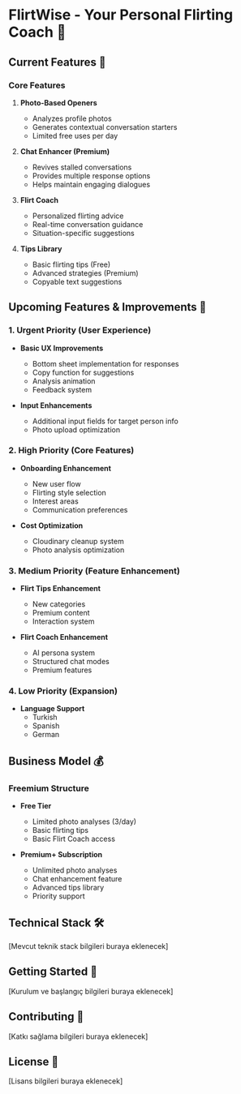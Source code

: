 # FlirtWise - Your Personal Flirting Coach 📱

## Current Features 🌟

### Core Features

1. **Photo-Based Openers**

   - Analyzes profile photos
   - Generates contextual conversation starters
   - Limited free uses per day

2. **Chat Enhancer (Premium)**

   - Revives stalled conversations
   - Provides multiple response options
   - Helps maintain engaging dialogues

3. **Flirt Coach**

   - Personalized flirting advice
   - Real-time conversation guidance
   - Situation-specific suggestions

4. **Tips Library**
   - Basic flirting tips (Free)
   - Advanced strategies (Premium)
   - Copyable text suggestions

## Upcoming Features & Improvements 🚀

### 1. Urgent Priority (User Experience)

- **Basic UX Improvements**

  - Bottom sheet implementation for responses
  - Copy function for suggestions
  - Analysis animation
  - Feedback system

- **Input Enhancements**
  - Additional input fields for target person info
  - Photo upload optimization

### 2. High Priority (Core Features)

- **Onboarding Enhancement**

  - New user flow
  - Flirting style selection
  - Interest areas
  - Communication preferences

- **Cost Optimization**
  - Cloudinary cleanup system
  - Photo analysis optimization

### 3. Medium Priority (Feature Enhancement)

- **Flirt Tips Enhancement**

  - New categories
  - Premium content
  - Interaction system

- **Flirt Coach Enhancement**
  - AI persona system
  - Structured chat modes
  - Premium features

### 4. Low Priority (Expansion)

- **Language Support**
  - Turkish
  - Spanish
  - German

## Business Model 💰

### Freemium Structure

- **Free Tier**

  - Limited photo analyses (3/day)
  - Basic flirting tips
  - Basic Flirt Coach access

- **Premium+ Subscription**
  - Unlimited photo analyses
  - Chat enhancement feature
  - Advanced tips library
  - Priority support

## Technical Stack 🛠

[Mevcut teknik stack bilgileri buraya eklenecek]

## Getting Started 🚀

[Kurulum ve başlangıç bilgileri buraya eklenecek]

## Contributing 🤝

[Katkı sağlama bilgileri buraya eklenecek]

## License 📝

[Lisans bilgileri buraya eklenecek]
